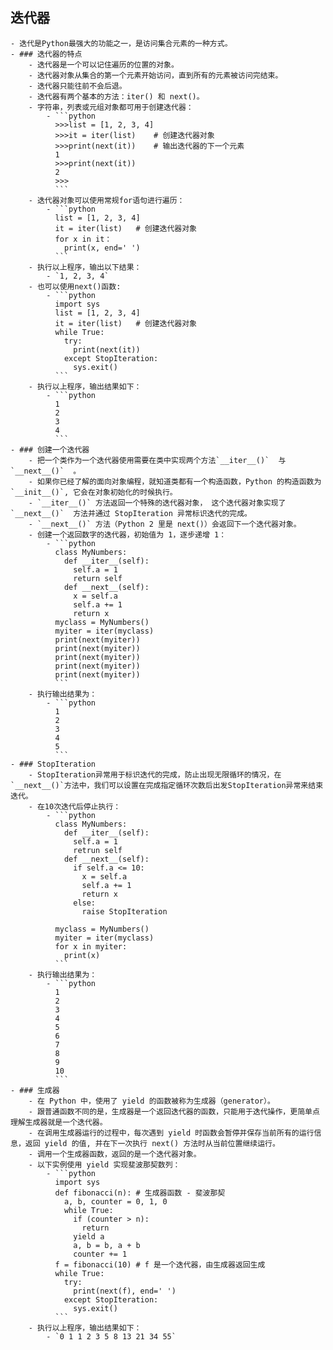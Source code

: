 ## 迭代器
	- 迭代是Python最强大的功能之一，是访问集合元素的一种方式。
	- ### 迭代器的特点
		- 迭代器是一个可以记住遍历的位置的对象。
		- 迭代器对象从集合的第一个元素开始访问，直到所有的元素被访问完结束。
		- 迭代器只能往前不会后退。
		- 迭代器有两个基本的方法：iter() 和 next()。
		- 字符串，列表或元组对象都可用于创建迭代器：
			- ```python
			  >>>list = [1, 2, 3, 4]
			  >>>it = iter(list)	# 创建迭代器对象
			  >>>print(next(it))	# 输出迭代器的下一个元素
			  1
			  >>>print(next(it))
			  2
			  >>>
			  ```
		- 迭代器对象可以使用常规for语句进行遍历：
			- ```python
			  list = [1, 2, 3, 4]
			  it = iter(list)	# 创建迭代器对象
			  for x in it：
			  	print(x, end=' ')
			  ```
		- 执行以上程序，输出以下结果：
			- `1, 2, 3, 4`
		- 也可以使用next()函数:
			- ```python
			  import sys
			  list = [1, 2, 3, 4]
			  it = iter(list)	# 创建迭代器对象
			  while True:
			    try:
			      print(next(it))
			    except StopIteration:
			      sys.exit()
			  ```
		- 执行以上程序，输出结果如下：
			- ```python
			  1
			  2
			  3
			  4
			  ```
	- ### 创建一个迭代器
		- 把一个类作为一个迭代器使用需要在类中实现两个方法`__iter__()`  与`__next__()`  。
		- 如果你已经了解的面向对象编程，就知道类都有一个构造函数，Python 的构造函数为 `__init__()`, 它会在对象初始化的时候执行。
		- `__iter__()` 方法返回一个特殊的迭代器对象， 这个迭代器对象实现了`__next__()`  方法并通过 StopIteration 异常标识迭代的完成。
		- `__next__()` 方法（Python 2 里是 next()）会返回下一个迭代器对象。
		- 创建一个返回数字的迭代器，初始值为 1，逐步递增 1：
			- ```python
			  class MyNumbers:
			    def __iter__(self):
			      self.a = 1
			      return self
			    def __next__(self):
			      x = self.a
			      self.a += 1
			      return x
			  myclass = MyNumbers()
			  myiter = iter(myclass)
			  print(next(myiter))
			  print(next(myiter))
			  print(next(myiter))
			  print(next(myiter))
			  print(next(myiter))
			  ```
		- 执行输出结果为：
			- ```python
			  1
			  2
			  3
			  4
			  5
			  ```
	- ### StopIteration
		- StopIteration异常用于标识迭代的完成，防止出现无限循环的情况，在`__next__()`方法中，我们可以设置在完成指定循环次数后出发StopIteration异常来结束迭代。
		- 在10次迭代后停止执行：
			- ```python
			  class MyNumbers:
			    def __iter__(self):
			      self.a = 1
			      retrun self
			    def __next__(self):
			      if self.a <= 10:
			        x = self.a
			        self.a += 1
			        return x
			      else:
			        raise StopIteration
			        
			  myclass = MyNumbers()
			  myiter = iter(myclass)
			  for x in myiter:
			    print(x)
			  ```
		- 执行输出结果为：
			- ```python
			  1
			  2
			  3
			  4
			  5
			  6
			  7
			  8
			  9
			  10
			  ```
	- ### 生成器
		- 在 Python 中，使用了 yield 的函数被称为生成器（generator）。
		- 跟普通函数不同的是，生成器是一个返回迭代器的函数，只能用于迭代操作，更简单点理解生成器就是一个迭代器。
		- 在调用生成器运行的过程中，每次遇到 yield 时函数会暂停并保存当前所有的运行信息，返回 yield 的值, 并在下一次执行 next() 方法时从当前位置继续运行。
		- 调用一个生成器函数，返回的是一个迭代器对象。
		- 以下实例使用 yield 实现斐波那契数列：
			- ```python
			  import sys
			  def fibonacci(n):	# 生成器函数 - 斐波那契
			    a, b, counter = 0, 1, 0
			    while True:
			      if (counter > n):
			        return
			      yield a
			      a, b = b, a + b
			      counter += 1
			  f = fibonacci(10) # f 是一个迭代器，由生成器返回生成
			  while True:
			    try:
			      print(next(f), end=' ')
			    except StopIteration:
			      sys.exit()
			  ```
		- 执行以上程序，输出结果如下：
			- `0 1 1 2 3 5 8 13 21 34 55`